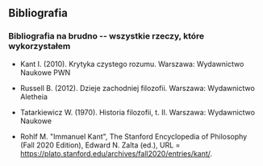 ## Bibliografia









### Bibliografia na brudno -- wszystkie rzeczy, które wykorzystałem

- Kant I. (2010). Krytyka czystego rozumu. Warszawa: Wydawnictwo Naukowe PWN

- Russell B. (2012). Dzieje zachodniej filozofii. Warszawa: Wydawnictwo Aletheia

- Tatarkiewicz W. (1970). Historia filozofii, t. II. Warszawa: Wydawnictwo 
Naukowe

- Rohlf M. "Immanuel Kant", The Stanford Encyclopedia of Philosophy (Fall 2020 
Edition), Edward N. Zalta (ed.), URL 
= <https://plato.stanford.edu/archives/fall2020/entries/kant/>.










































































